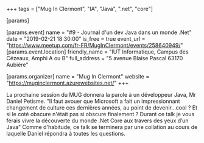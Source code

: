 +++
tags = ["Mug In Clermont", "IA", "Java", ".net", "core"]

[params]

[params.event]
name = "#9 - Journal d'un dev Java dans un monde .Net"
date = "2019-02-21 18:30:00"
is_free = true
event_url = "https://www.meetup.com/fr-FR/MugInClermont/events/258640949/"
[params.event.location]
friendly_name = "IUT Informatique, Campus des Cézeaux, Amphi A ou B"
full_address = "5 avenue Blaise Pascal 63170 Aubière"

[params.organizer]
name = "Mug In Clermont"
website = "https://muginclermont.azurewebsites.net/"
+++

La prochaine session du MUG donnera la parole à un développeur Java, Mr Daniel Petisme.
"Il faut avouer que Microsoft a fait un impressionnant changement de culture ces dernières années, au point de devenir...cool ? Et si le coté obscure n'était pas si obscure finalement ? Durant ce talk je vous ferais vivre la découverte du monde .Net Core aux travers des yeux d’un Java"
Comme d'habitude, ce talk se terminera par une collation au cours de laquelle Daniel répondra à toutes les questions.
